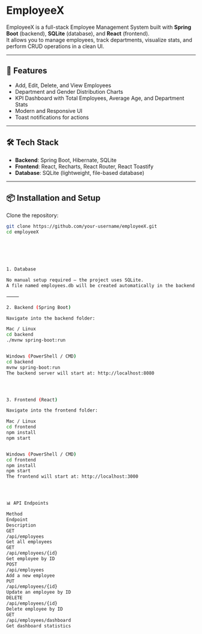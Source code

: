 
# EmployeeX

EmployeeX is a full-stack Employee Management System built with **Spring Boot** (backend), **SQLite** (database), and **React** (frontend).  
It allows you to manage employees, track departments, visualize stats, and perform CRUD operations in a clean UI.

---

## 🚀 Features
- Add, Edit, Delete, and View Employees  
- Department and Gender Distribution Charts  
- KPI Dashboard with Total Employees, Average Age, and Department Stats  
- Modern and Responsive UI  
- Toast notifications for actions  

---

## 🛠️ Tech Stack
- **Backend**: Spring Boot, Hibernate, SQLite  
- **Frontend**: React, Recharts, React Router, React Toastify  
- **Database**: SQLite (lightweight, file-based database)

---

## 📦 Installation and Setup

Clone the repository:

```bash
git clone https://github.com/your-username/employeeX.git
cd employeeX






1. Database

No manual setup required — the project uses SQLite.
A file named employees.db will be created automatically in the backend.

⸻

2. Backend (Spring Boot)

Navigate into the backend folder:

Mac / Linux
cd backend
./mvnw spring-boot:run


Windows (PowerShell / CMD)
cd backend
mvnw spring-boot:run
The backend server will start at: http://localhost:8080




3. Frontend (React)

Navigate into the frontend folder:

Mac / Linux
cd frontend
npm install
npm start


Windows (PowerShell / CMD)
cd frontend
npm install
npm start
The frontend will start at: http://localhost:3000




📊 API Endpoints

Method
Endpoint
Description
GET
/api/employees
Get all employees
GET
/api/employees/{id}
Get employee by ID
POST
/api/employees
Add a new employee
PUT
/api/employees/{id}
Update an employee by ID
DELETE
/api/employees/{id}
Delete employee by ID
GET
/api/employees/dashboard
Get dashboard statistics

